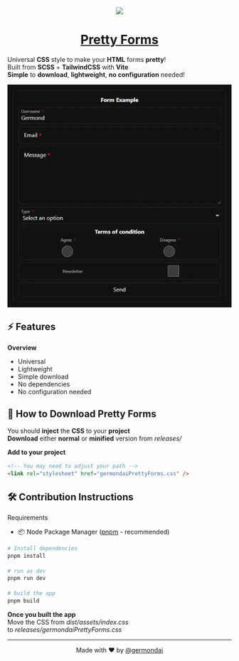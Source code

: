 <h1 align="center">
    <a href="https://germondai.com" target="_blank">
        <img align="center" src="https://skillicons.dev/icons?i=html,css,scss,tailwind,vite" /><br/><br/>
        <span>Pretty Forms</span>
    </a>
</h1>

Universal **CSS** style to make your **HTML** forms **pretty**!\
Built from **SCSS** + **TailwindCSS** with **Vite**\
**Simple** to **download**, **lightweight**, **no configuration** needed!

<a href="https://germondai.com" target="_blank">
    <img align="center" src="/public/prettyFormsExample.webp" />
</a>

## ⚡️ Features

**Overview**

- Universal
- Lightweight
- Simple download
- No dependencies
- No configuration needed

## 💾 How to Download Pretty Forms

You should **inject** the **CSS** to your **project**\
**Download** either **normal** or **minified** version from _releases/_

**Add to your project**

```html
<!-- You may need to adjust your path -->
<link rel="stylesheet" href="germondaiPrettyForms.css" />
```

## 🛠️ Contribution Instructions

Requirements

- 📦 Node Package Manager (<a href="https://pnpm.io/" target="_blank">pnpm</a> - recommended)

```bash
# Install dependencies
pnpm install

# run as dev
pnpm run dev

# build the app
pnpm build
```

**Once you built the app**\
Move the CSS from _dist/assets/index.css_\
to _releases/germondaiPrettyForms.css_

---

<p align="center">
    <span>Made with ❤️ by</span>
    <a href="https://github.com/germondai" target="_blank">@germondai</a>
</p>
